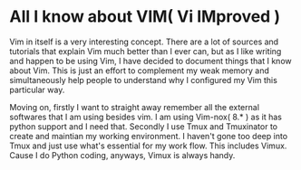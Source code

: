 # All I know about VIM( Vi IMproved )

Vim in itself is a very interesting concept.
There are a lot of sources and tutorials that explain Vim much better than I ever can, but as I like writing and happen to be using Vim, I have decided to document things that I know about Vim.
This is just an effort to complement my weak memory and simultaneously help people to understand why I configured my Vim this particular way.

Moving on, firstly I want to straight away remember all the external softwares that I am using besides vim.
I am using Vim-nox( 8.* ) as it has python support and I need that.
Secondly I use Tmux and Tmuxinator to create and maintian my working environment. I haven't gone too deep into Tmux and just use what's essential for my work flow. This includes Vimux. Cause I do Python coding, anyways, Vimux is always handy.
